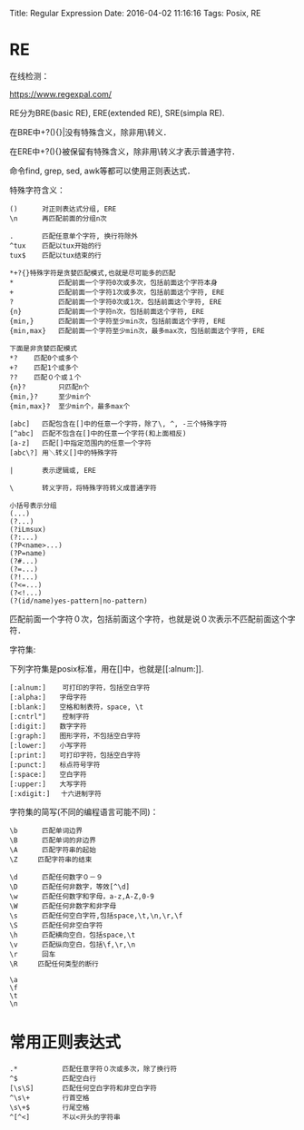 Title: Regular Expression
Date: 2016-04-02 11:16:16
Tags: Posix, RE



# RE

在线检测：

<https://www.regexpal.com/>

RE分为BRE(basic RE), ERE(extended RE), SRE(simpla RE).

在BRE中+?(){}|没有特殊含义，除非用\转义．

在ERE中+?(){}被保留有特殊含义，除非用\转义才表示普通字符．

命令find, grep, sed, awk等都可以使用正则表达式．

特殊字符含义：

    ()      对正则表达式分组, ERE
    \n      再匹配前面的分组n次

    .       匹配任意单个字符, 换行符除外
    ^tux    匹配以tux开始的行
    tux$    匹配以tux结束的行

    *+?{}特殊字符是贪婪匹配模式,也就是尽可能多的匹配
    *           匹配前面一个字符0次或多次，包括前面这个字符本身
    +           匹配前面一个字符1次或多次，包括前面这个字符, ERE
    ?           匹配前面一个字符0次或1次，包括前面这个字符, ERE
    {n}         匹配前面一个字符n次，包括前面这个字符, ERE
    {min,}      匹配前面一个字符至少min次，包括前面这个字符, ERE
    {min,max}   匹配前面一个字符至少min次，最多max次，包括前面这个字符, ERE

    下面是非贪婪匹配模式
    *?    匹配0个或多个
    +?    匹配1个或多个
    ??    匹配０个或１个
    {n}?        只匹配n个
    {min,}?     至少min个
    {min,max}?  至少min个，最多max个

    [abc]   匹配包含在[]中的任意一个字符，除了\, ^, -三个特殊字符
    [^abc]  匹配不包含在[]中的任意一个字符(和上面相反)
    [a-z]   匹配[]中指定范围内的任意一个字符
    [abc\?] 用＼转义[]中的特殊字符

    |       表示逻辑或, ERE

    \       转义字符，将特殊字符转义成普通字符

    小括号表示分组
    (...)
    (?...)
    (?iLmsux)
    (?:...)
    (?P<name>...)
    (?P=name)
    (?#...)
    (?=...)
    (?!...)
    (?<=...)
    (?<!...)
    (?(id/name)yes-pattern|no-pattern)


匹配前面一个字符０次，包括前面这个字符，也就是说０次表示不匹配前面这个字符．

字符集:

下列字符集是posix标准，用在[]中，也就是[[:alnum:]].

    [:alnum:]    可打印的字符，包括空白字符
    [:alpha:]　　字母字符
    [:blank:]　　空格和制表符，space, \t
    [:cntrl"]    控制字符
    [:digit:]　　数字字符
    [:graph:]　　图形字符，不包括空白字符
    [:lower:]　　小写字符
    [:print:]　　可打印字符，包括空白字符
    [:punct:]　　标点符号字符
    [:space:]　　空白字符
    [:upper:]　　大写字符
    [:xdigit:]　 十六进制字符

字符集的简写(不同的编程语言可能不同)：

    \b      匹配单词边界
    \B      匹配单词的非边界
    \A      匹配字符串的起始
    \Z　　　匹配字符串的结束

    \d      匹配任何数字０－９
    \D      匹配任何非数字，等效[^\d]
    \w      匹配任何数字和字母，a-z,A-Z,0-9
    \W      匹配任何非数字和非字母
    \s      匹配任何空白字符,包括space,\t,\n,\r,\f
    \S      匹配任何非空白字符
    \h      匹配横向空白，包括space,\t
    \v      匹配纵向空白，包括\f,\r,\n
    \r      回车
    \R　　　匹配任何类型的断行

    \a
    \f
    \t
    \n


# 常用正则表达式

    .*           匹配任意字符０次或多次，除了换行符
    ^$           匹配空白行
    [\s\S]       匹配任何空白字符和非空白字符
    ^\s\+        行首空格
    \s\+$        行尾空格
    ^[^<]        不以<开头的字符串
